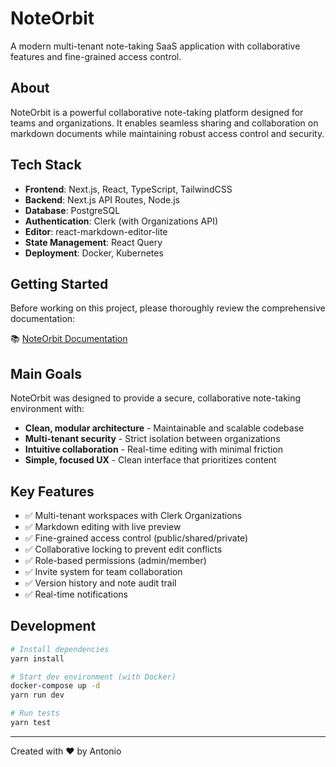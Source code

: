# NoteOrbit

A modern multi-tenant note-taking SaaS application with collaborative features and fine-grained access control.

## About

NoteOrbit is a powerful collaborative note-taking platform designed for teams and organizations. It enables seamless sharing and collaboration on markdown documents while maintaining robust access control and security.

## Tech Stack

- **Frontend**: Next.js, React, TypeScript, TailwindCSS
- **Backend**: Next.js API Routes, Node.js
- **Database**: PostgreSQL
- **Authentication**: Clerk (with Organizations API)
- **Editor**: react-markdown-editor-lite
- **State Management**: React Query
- **Deployment**: Docker, Kubernetes

## Getting Started

Before working on this project, please thoroughly review the comprehensive documentation:

📚 [NoteOrbit Documentation](https://antonio-helmuth.github.io/noteorbit-docs/#/)

## Main Goals

NoteOrbit was designed to provide a secure, collaborative note-taking environment with:

- **Clean, modular architecture** - Maintainable and scalable codebase
- **Multi-tenant security** - Strict isolation between organizations
- **Intuitive collaboration** - Real-time editing with minimal friction
- **Simple, focused UX** - Clean interface that prioritizes content

## Key Features

- ✅ Multi-tenant workspaces with Clerk Organizations
- ✅ Markdown editing with live preview
- ✅ Fine-grained access control (public/shared/private)
- ✅ Collaborative locking to prevent edit conflicts
- ✅ Role-based permissions (admin/member)
- ✅ Invite system for team collaboration
- ✅ Version history and note audit trail
- ✅ Real-time notifications

## Development

```bash
# Install dependencies
yarn install

# Start dev environment (with Docker)
docker-compose up -d
yarn run dev

# Run tests
yarn test
```

---

Created with ❤️ by Antonio